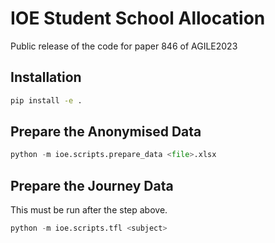 # IOE Student School Allocation

Public release of the code for paper 846 of AGILE2023

## Installation

```sh
pip install -e .
```

## Prepare the Anonymised Data

```python
python -m ioe.scripts.prepare_data <file>.xlsx
```

## Prepare the Journey Data

This must be run after the step above.

```python
python -m ioe.scripts.tfl <subject>
```
